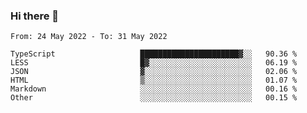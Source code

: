 ### Hi there 👋

<!--START_SECTION:waka-->

```text
From: 24 May 2022 - To: 31 May 2022

TypeScript                   ██████████████████████▓░░   90.36 %
LESS                         █▓░░░░░░░░░░░░░░░░░░░░░░░   06.19 %
JSON                         ▓░░░░░░░░░░░░░░░░░░░░░░░░   02.06 %
HTML                         ▒░░░░░░░░░░░░░░░░░░░░░░░░   01.07 %
Markdown                     ░░░░░░░░░░░░░░░░░░░░░░░░░   00.16 %
Other                        ░░░░░░░░░░░░░░░░░░░░░░░░░   00.15 %
```

<!--END_SECTION:waka-->

<!--
**jtaox/jtaox** is a ✨ _special_ ✨ repository because its `README.md` (this file) appears on your GitHub profile.

Here are some ideas to get you started:

- 🔭 I’m currently working on ...
- 🌱 I’m currently learning ...
- 👯 I’m looking to collaborate on ...
- 🤔 I’m looking for help with ...
- 💬 Ask me about ...
- 📫 How to reach me: ...
- 😄 Pronouns: ...
- ⚡ Fun fact: ...
-->
